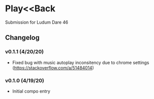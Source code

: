 # Play<<Back

Submission for Ludum Dare 46

## Changelog

### v0.1.1 (4/20/20)

- Fixed bug with music autoplay inconsitency due to chrome settings (https://stackoverflow.com/a/51484014)

### v0.1.0 (4/19/20)

- Initial compo entry
